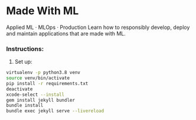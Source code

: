 # Made With ML
Applied ML · MLOps · Production
Learn how to responsibly develop, deploy and maintain applications that are made with ML.

### Instructions:

1. Set up:
```bash
virtualenv -p python3.8 venv
source venv/bin/activate
pip install -r requirements.txt
deactivate
xcode-select --install
gem install jekyll bundler
bundle install
bundle exec jekyll serve --livereload
```